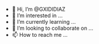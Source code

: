 - 👋 Hi, I’m @GXIDIDIAZ
- 👀 I’m interested in ...
- 🌱 I’m currently learning ...
- 💞️ I’m looking to collaborate on ...
- 📫 How to reach me ...

<!---
GXIDIDIAZ/GXIDIDIAZ is a ✨ special ✨ repository because its `README.md` (this file) appears on your GitHub profile.
You can click the Preview link to take a look at your changes.
--->
